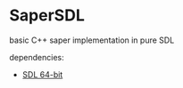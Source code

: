 # SaperSDL

basic C++ saper implementation in pure SDL

dependencies: 
 - [SDL 64-bit](https://www.libsdl.org/download-2.0.php)
